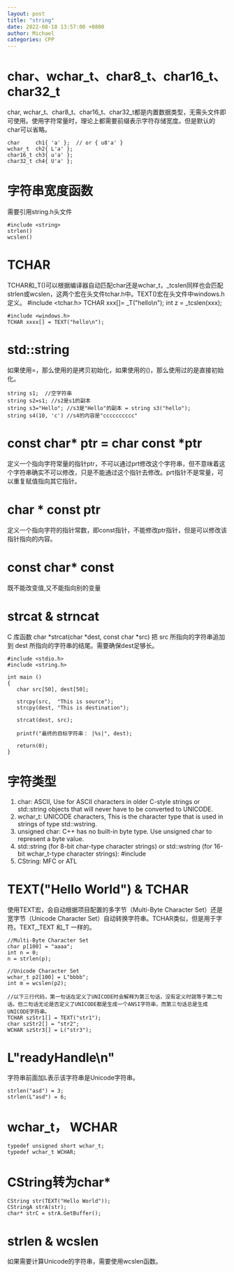 ```yaml
---
layout: post
title: "string"
date: 2022-08-18 13:57:00 +0800
author: Michael
categories: CPP
---
```


# char、wchar_t、char8_t、char16_t、char32_t
char, wchar_t、char8_t、char16_t、char32_t都是内置数据类型，无需头文件即可使用。使用字符常量时，理论上都需要前缀表示字符存储宽度。但是默认的char可以省略。

	char     ch1{ 'a' };  // or { u8'a' }
	wchar_t  ch2{ L'a' };
	char16_t ch3{ u'a' };
	char32_t ch4{ U'a' };

# 字符串宽度函数
需要引用string.h头文件

	#include <string>
	strlen()
	wcslen()

# TCHAR
TCHAR和_T()可以根据编译器自动匹配char还是wchar_t，_tcslen同样也会匹配strlen或wcslen，这两个宏在头文件tchar.h中。TEXT()宏在头文件中windows.h定义。
	#include <tchar.h>
	TCHAR xxx[]= _T("hello\n");
	int z = _tcslen(xxx);

	#include <windows.h>
	TCHAR xxxx[] = TEXT("hello\n");

# std::string
如果使用=，那么使用的是拷贝初始化，如果使用的()，那么使用过的是直接初始化。

	string s1;  //空字符串
	string s2=s1; //s2是s1的副本
	string s3="Hello"; //s3是"Hello"的副本 = string s3("hello");
	string s4(10, 'c') //s4的内容是"cccccccccc"

# const char* ptr = char const *ptr
定义一个指向字符常量的指针ptr，不可以通过prt修改这个字符串，但不意味着这个字符串确实不可以修改，只是不能通过这个指针去修改。prt指针不是常量，可以重复赋值指向其它指针。

# char * const ptr
定义一个指向字符的指针常数，即const指针，不能修改ptr指针，但是可以修改该指针指向的内容。

# const char* const
既不能改变值,又不能指向别的变量

# strcat & strncat
C 库函数 char *strcat(char *dest, const char *src) 把 src 所指向的字符串追加到 dest 所指向的字符串的结尾。需要确保dest足够长。

	#include <stdio.h>
	#include <string.h>
	 
	int main ()
	{
	   char src[50], dest[50];
	 
	   strcpy(src,  "This is source");
	   strcpy(dest, "This is destination");
	 
	   strcat(dest, src);
	 
	   printf("最终的目标字符串： |%s|", dest);
	   
	   return(0);
	}

# 字符类型
1. char: ASCII, Use for ASCII characters in older C-style strings or std::string objects that will never have to be converted to UNICODE.
2. wchar_t: UNICODE characters, This is the character type that is used in strings of type std::wstring.
3. unsigned char: C++ has no built-in byte type. Use unsigned char to represent a byte value.
4. std::string (for 8-bit char-type character strings) or std::wstring (for 16-bit wchar_t-type character strings): #include <string>
5. CString: MFC or ATL

# TEXT("Hello World") & TCHAR
使用TEXT宏，会自动根据项目配置的多字节（Multi-Byte Character Set）还是宽字节（Unicode Character Set）自动转换字符串。TCHAR类似，但是用于字符。TEXT,_TEXT 和_T 一样的。  

    //Multi-Byte Character Set
    char p[100] = "aaaa";
    int n = 0;
    n = strlen(p);

    //Unicode Character Set
    wchar_t p2[100] = L"bbbb";
    int m = wcslen(p2);
	
	//以下三行代码，第一句话在定义了UNICODE时会解释为第三句话，没有定义时就等于第二句话。但二句话无论是否定义了UNICODE都是生成一个ANSI字符串，而第三句话总是生成UNICODE字符串。
	TCHAR szStr1[] = TEXT("str1");   
	char szStr2[] = "str2";   
	WCHAR szStr3[] = L("str3");   
	 
# L"readyHandle\n"
字符串前面加L表示该字符串是Unicode字符串。  

	strlen("asd") = 3;   
	strlen(L"asd") = 6;  

# wchar_t， WCHAR

	typedef unsigned short wchar_t;
	typedef wchar_t WCHAR; 

# CString转为char*

	CString str(TEXT("Hello World"));
	CStringA strA(str);
	char* strC = strA.GetBuffer();

# strlen & wcslen
如果需要计算Unicode的字符串，需要使用wcslen函数。